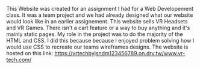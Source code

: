 This Website was created for an assignment I had for a Web Developement class. 
It was a team project and we had already designed what our website would look like in an earlier assignement. 
This website sells VR Headsets and VR Games. There isn't a cart feature or a way to buy anything and it's mainly static pages. 
My role in the project was to do the majority of the HTML and CSS. I did this because because I enjoyed problem solving how I would use CSS to recreate our teams wireframes designs. 
The website is hosted on this link: https://vrtechbyjsndm123456789.on.drv.tw/www.vr-tech.com/ 
